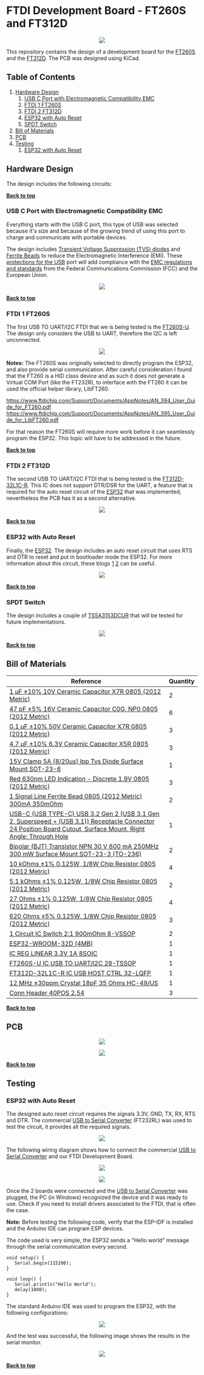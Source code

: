 # FTDI Development Board - FT260S and FT312D #

<p align="center">
  <img src="./Images/ftdi-pcb-1.jpg">
</p>

This repository contains the design of a development board for the [FT260S](https://www.digikey.com/en/products/detail/ftdi-future-technology-devices-international-ltd/FT260S-U/6124909) and the [FT312D](https://www.digikey.com/en/products/detail/ftdi-future-technology-devices-international-ltd/FT312D-32L1C-R/4047486). The PCB was designed using KiCad.

## Table of Contents

1. [Hardware Design](#getting-started)
    1. [USB C Port with Electromagnetic Compatibility EMC](#usb-c-port-with-electromagnetic-compatibility-emc)
    2. [FTDI 1 FT260S](#ftdi-1-ft260s)
    3. [FTDI 2 FT312D](#ftdi-2-ft312d)
    4. [ESP32 with Auto Reset](#esp32-with-auto-reset)
    5. [SPDT Switch](#spdt-switch)
2. [Bill of Materials](#bill-of-materials)
3. [PCB](#pcb)
4. [Testing](#testing)
    1. [ESP32 with Auto Reset](#esp32-with-auto-reset)

## Hardware Design

The design includes the following circuits:

**[Back to top](#table-of-contents)**

### USB C Port with Electromagnetic Compatibility EMC

Everything starts with the USB C port, this type of USB was selected because it's size and because of the growing trend of using this port to charge and communicate with portable devices.

The design includes [Transient Voltage Suppression (TVS) diodes](https://www.digikey.com/en/products/detail/comchip-technology/CPDT6-5V4-HF/1121118) and [Ferrite Beads](https://www.digikey.com/en/products/detail/fair-rite-products-corp/2508056017Y0/8594301) to reduce the Electromagnetic Interference (EMI). These [protections for the USB](https://www.rs-online.com/designspark/usb-port-protection) port will add compliance with the [EMC regulations and standards](https://learnemc.com/emc-regulations-and-standards) from the  Federal Communications Commission (FCC) and the European Union.

<p align="center">
  <img src="./Images/schematic-usb-c.jpg">
</p>

**[Back to top](#table-of-contents)**

### FTDI 1 FT260S

The first USB TO UART/I2C FTDI that we is being tested is the [FT260S-U](https://www.digikey.com/en/products/detail/ftdi-future-technology-devices-international-ltd/FT260S-U/6124909). The design only considers the USB to UART, therefore the I2C is left unconnected.

<p align="center">
  <img src="./Images/schematic-ft260s.jpg">
</p>

**Notes:** The FT260S was originally selected to directly program the ESP32, and also provide serial communication. After careful consideration I found that the FT260 is a HID class device and as such it does not generate a Virtual COM Port (like the FT232R), to interface with the FT260 it can be used the official helper library, LibFT260.

https://www.ftdichip.com/Support/Documents/AppNotes/AN_394_User_Guide_for_FT260.pdf
https://www.ftdichip.com/Support/Documents/AppNotes/AN_395_User_Guide_for_LibFT260.pdf

For that reason the FT260S will require more work before it can seamlessly program the ESP32. This topic will have to be addressed in the future.

**[Back to top](#table-of-contents)**

### FTDI 2 FT312D

The second USB TO UART/I2C FTDI that is being tested is the [FT312D-32L1C-R](https://www.digikey.com/en/products/detail/ftdi-future-technology-devices-international-ltd/FT312D-32L1C-R/4047486). This IC does not support DTR/DSR for the UART, a feature that is required for the auto reset circuit of the [ESP32](https://www.digikey.com/en/products/detail/espressif-systems/ESP32-WROOM-32D-4MB/9381716) that was implemented, nevertheless the PCB has it as a second alternative.

<p align="center">
  <img src="./Images/schematic-f312d.jpg">
</p>

**[Back to top](#table-of-contents)**

### ESP32 with Auto Reset

Finally, the [ESP32](https://www.digikey.com/en/products/detail/espressif-systems/ESP32-WROOM-32D-4MB/9381716). The design includes an auto reset circuit that uses RTS and DTR to reset and put in bootloader mode the ESP32. For more information about this circuit, these blogs [1](https://forum.micropython.org/viewtopic.php?f=18&t=4966) [2](https://forums.adafruit.com/viewtopic.php?f=57&p=483993#p487891) can be useful.

<p align="center">
  <img src="./Images/schematic-esp32-auto-reset.jpg">
</p>

**[Back to top](#table-of-contents)**

### SPDT Switch

The design includes a couple of [TS5A3153DCUR](https://www.digikey.com/en/products/detail/texas-instruments/TS5A3153DCUR/1216791) that will be tested for future implementations.

<p align="center">
  <img src="./Images/schematic-switch.jpg">
</p>

**[Back to top](#table-of-contents)**

## Bill of Materials ##

| Reference | Quantity |
| ------------- | ------------- |
| [1 µF ±10% 10V Ceramic Capacitor X7R 0805 (2012 Metric)](https://www.digikey.com/en/products/detail/samsung-electro-mechanics/CL21B105KPFNNNE/3886933)  | 2 |
| [47 pF ±5% 16V Ceramic Capacitor C0G, NP0 0805 (2012 Metric)](https://www.digikey.com/en/products/detail/w%C3%BCrth-elektronik/885012007014/5453673)  | 6 |
| [0.1 µF ±10% 50V Ceramic Capacitor X7R 0805 (2012 Metric)](https://www.digikey.com/en/products/detail/avx-corporation/08055C104KAT2A/563505)  | 3 |
| [4.7 µF ±10% 6.3V Ceramic Capacitor X5R 0805 (2012 Metric)](https://www.digikey.com/en/products/detail/samsung-electro-mechanics/CL21A475KQFNNNE/3886856)  | 3 |
| [15V Clamp 5A (8/20µs) Ipp Tvs Diode Surface Mount SOT-23-6](https://www.digikey.com/en/products/detail/comchip-technology/CPDT6-5V4-HF/1121118)  | 1 |
| [Red 630nm LED Indication - Discrete 1.9V 0805 (2012 Metric)](https://www.digikey.com/en/products/detail/w%C3%BCrth-elektronik/150080SS75000/4489921)  | 3 |
| [1 Signal Line Ferrite Bead 0805 (2012 Metric) 300mA 350mOhm](https://www.digikey.com/en/products/detail/fair-rite-products-corp/2508056017Y0/8594301)  | 2 |
| [USB-C (USB TYPE-C) USB 3.2 Gen 2 (USB 3.1 Gen 2, Superspeed + (USB 3.1)) Receptacle Connector 24 Position Board Cutout, Surface Mount, Right Angle; Through Hole](https://www.digikey.com/en/products/detail/cui-devices/UJ31-CH-G2-SMT-TR/8024057)  | 1 |
| [Bipolar (BJT) Transistor NPN 30 V 600 mA 250MHz 300 mW Surface Mount SOT-23-3 (TO-236)](https://www.digikey.com/en/products/detail/onsemi/MMBT2222LT1G/919595)  | 2 |
| [10 kOhms ±1% 0.125W, 1/8W Chip Resistor 0805 (2012 Metric)](https://www.digikey.com/en/products/detail/vishay-dale/CRCW080510K0FKEAC/7928398)  | 4 |
| [5.1 kOhms ±1% 0.125W, 1/8W Chip Resistor 0805 (2012 Metric)](https://www.digikey.com/en/products/detail/stackpole-electronics-inc/RMCF0805FT5K10/1760394)  | 2 |
| [27 Ohms ±1% 0.125W, 1/8W Chip Resistor 0805 (2012 Metric)](https://www.digikey.com/en/products/detail/stackpole-electronics-inc/RMCF0805FT27R0/1712920)  | 4 |
| [620 Ohms ±5% 0.125W, 1/8W Chip Resistor 0805 (2012 Metric)](https://www.digikey.com/en/products/detail/yageo/RC0805JR-07620RL/728357)  | 3 |
| [1 Circuit IC Switch 2:1 900mOhm 8-VSSOP](https://www.digikey.com/en/products/detail/texas-instruments/TS5A3153DCUR/1216791)  | 2 |
| [ESP32-WROOM-32D (4MB)](https://www.digikey.com/en/products/detail/espressif-systems/ESP32-WROOM-32D-4MB/9381716)  | 1 |
| [IC REG LINEAR 3.3V 1A 8SOIC](https://www.digikey.com/en/products/detail/diodes-incorporated/AP2115M-3-3TRG1/5305574)  | 1 |
| [FT260S-U IC USB TO UART/I2C 28-TSSOP](https://www.digikey.com/en/products/detail/ftdi-future-technology-devices-international-ltd/FT260S-U/6124909)  | 1 |
| [FT312D-32L1C-R IC USB HOST CTRL 32-LQFP](https://www.digikey.com/en/products/detail/ftdi-future-technology-devices-international-ltd/FT312D-32L1C-R/4047486)  | 1 |
| [12 MHz ±30ppm Crystal 18pF 35 Ohms HC-49/US](https://www.digikey.com/en/products/detail/jauch-quartz/J49SMH-F-G-G-K-12M0/10416018)  | 1 |
| [Conn Header 40POS 2.54](https://www.digikey.com/en/products/detail/3m/2340-6111TG/1237275)  | 3 |

**[Back to top](#table-of-contents)**

## PCB

<p align="center">
  <img src="./Images/ftdi-testing-board01.jpg">
</p>

<p align="center">
  <img src="./Images/ftdi-testing-board02.jpg">
</p>

**[Back to top](#table-of-contents)**

## Testing

### ESP32 with Auto Reset

The designed auto reset circuit requires the signals 3.3V, GND, TX, RX, RTS and DTR. The commercial [USB to Serial Converter](https://www.amazon.com/gp/product/B075N82CDL/ref=ppx_yo_dt_b_asin_title_o04_s00?ie=UTF8&language=en_US&psc=1) (FT232RL) was used to test the circuit, it provides all the required signals.

<p align="center">
  <img src="./Images/ftdi-programmer.jpg">
</p>

The following wiring diagram shows how to connect the commercial [USB to Serial Converter](https://www.amazon.com/gp/product/B075N82CDL/ref=ppx_yo_dt_b_asin_title_o04_s00?ie=UTF8&language=en_US&psc=1) and our FTDI Development Board.

<p align="center">
  <img src="./Images/ftdi-wiring-diagram-1.jpg">
</p>

<p align="center">
  <img src="./Images/ftdi-wiring-diagram-2.jpg">
</p>

Once the 2 boards were connected and the [USB to Serial Converter](https://www.amazon.com/gp/product/B075N82CDL/ref=ppx_yo_dt_b_asin_title_o04_s00?ie=UTF8&language=en_US&psc=1) was plugged, the PC (in Windows) recognized the device and it was ready to use. Check if you need to install drivers associated to the FTDI, that is often the case.

**Note:** Before testing the following code, verify that the ESP-IDF is installed and the Arduino IDE can program ESP devices.

The code used is very simple, the ESP32 sends a "Hello world" message through the serial communication every second.

```
void setup() {
   Serial.begin(115200);
}

void loop() {
   Serial.println("Hello World");
   delay(1000);
}
```
The standard Arduino IDE was used to program the ESP32, with the following configurations:

<p align="center">
  <img src="./Images/ide-setup.png">
</p>

And the test was successful, the following image shows the results in the serial monitor.

<p align="center">
  <img src="./Images/auto-reset-test-result.png">
</p>

**[Back to top](#table-of-contents)**
